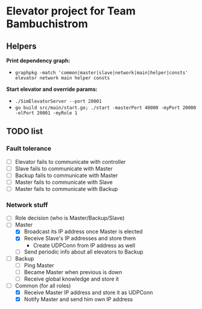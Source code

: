 # Elevator project for Team Bambuchistrom

## Helpers
**Print dependency graph:**
- `graphpkg -match 'common|master|slave|network|main|helper|consts'  elevator network main helper consts`

**Start elevator and override params:**
- `./SimElevatorServer --port 20001`
- `go build src/main/start.go; ./start -masterPort 40000 -myPort 20000 -elPort 20001 -myRole 1`


## TODO list
### Fault tolerance 
- [ ] Elevator fails to communicate with controller
- [ ] Slave fails to communicate with Master
- [ ] Backup fails to communicate with Master
- [ ] Master fails to communicate with Slave
- [ ] Master fails to communicate with Backup

### Network stuff
- [ ] Role decision (who is Master/Backup/Slave)
- [ ] Master
  - [x] Broadcast its IP address once Master is elected
  - [x] Receive Slave's IP addresses and store them
    - Create UDPConn from IP address as well
  - [ ] Send periodic info about all elevators to Backup
- [ ] Backup
  - [ ] Ping Master 
  - [ ] Became Master when previous is down
  - [ ] Receive global knowledge and store it
- [ ] Common (for all roles)
  - [x] Receive Master IP address and store it as UDPConn
  - [x] Notify Master and send him own IP address
